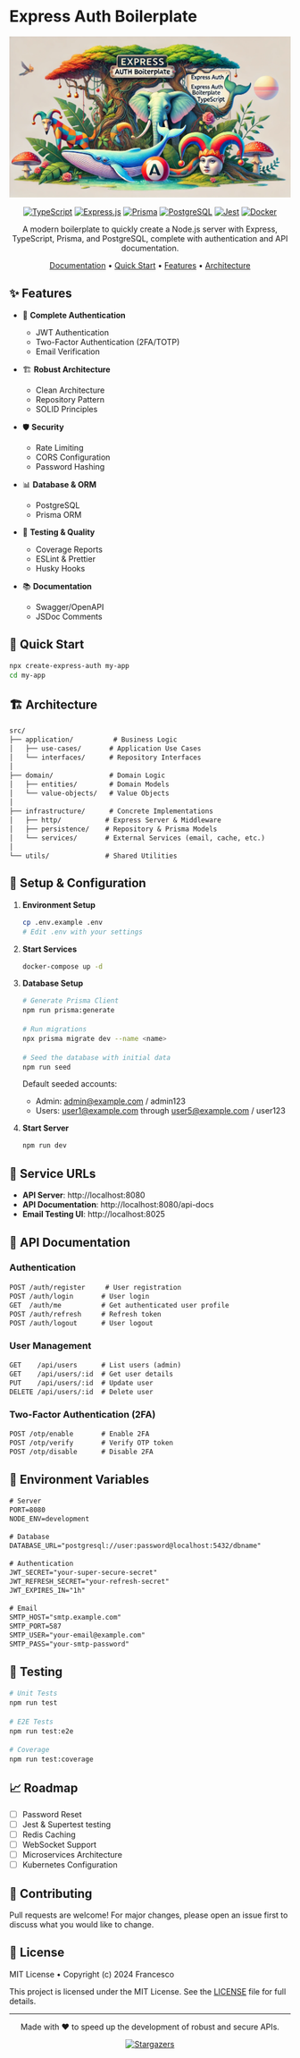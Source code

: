 # Express Auth Boilerplate

<div align="center">

![Express Auth Banner](https://raw.githubusercontent.com/francemazzi/auth-boiler-plate/main/.github/assets/express.auth.jpg)

[![TypeScript](https://img.shields.io/badge/TypeScript-007ACC?style=for-the-badge&logo=typescript&logoColor=white)](https://www.typescriptlang.org/)
[![Express.js](https://img.shields.io/badge/Express.js-000000?style=for-the-badge&logo=express&logoColor=white)](https://expressjs.com/)
[![Prisma](https://img.shields.io/badge/Prisma-2D3748?style=for-the-badge&logo=prisma&logoColor=white)](https://www.prisma.io/)
[![PostgreSQL](https://img.shields.io/badge/PostgreSQL-316192?style=for-the-badge&logo=postgresql&logoColor=white)](https://www.postgresql.org/)
[![Jest](https://img.shields.io/badge/Jest-C21325?style=for-the-badge&logo=jest&logoColor=white)](https://jestjs.io/)
[![Docker](https://img.shields.io/badge/Docker-2CA5E0?style=for-the-badge&logo=docker&logoColor=white)](https://www.docker.com/)

A modern boilerplate to quickly create a Node.js server with Express, TypeScript, Prisma, and PostgreSQL, complete with authentication and API documentation.

[Documentation](#-documentation) •
[Quick Start](#-quick-start) •
[Features](#-features) •
[Architecture](#-architecture)

</div>

## ✨ Features

- 🔐 **Complete Authentication**

  - JWT Authentication
  - Two-Factor Authentication (2FA/TOTP)
  - Email Verification

- 🏗 **Robust Architecture**

  - Clean Architecture
  - Repository Pattern
  - SOLID Principles

- 🛡 **Security**

  - Rate Limiting
  - CORS Configuration
  - Password Hashing

- 📊 **Database & ORM**

  - PostgreSQL
  - Prisma ORM

- 🧪 **Testing & Quality**

  - Coverage Reports
  - ESLint & Prettier
  - Husky Hooks

- 📚 **Documentation**
  - Swagger/OpenAPI
  - JSDoc Comments

## 🚀 Quick Start

```bash
npx create-express-auth my-app
cd my-app
```

## 🏗 Architecture

```
src/
├── application/          # Business Logic
│   ├── use-cases/       # Application Use Cases
│   └── interfaces/      # Repository Interfaces
│
├── domain/              # Domain Logic
│   ├── entities/        # Domain Models
│   └── value-objects/   # Value Objects
│
├── infrastructure/      # Concrete Implementations
│   ├── http/           # Express Server & Middleware
│   ├── persistence/    # Repository & Prisma Models
│   └── services/       # External Services (email, cache, etc.)
│
└── utils/              # Shared Utilities
```

## 🚀 Setup & Configuration

1. **Environment Setup**

   ```bash
   cp .env.example .env
   # Edit .env with your settings
   ```

2. **Start Services**

   ```bash
   docker-compose up -d
   ```

3. **Database Setup**

   ```bash
   # Generate Prisma Client
   npm run prisma:generate

   # Run migrations
   npx prisma migrate dev --name <name>

   # Seed the database with initial data
   npm run seed
   ```

   Default seeded accounts:

   - Admin: admin@example.com / admin123
   - Users: user1@example.com through user5@example.com / user123

4. **Start Server**
   ```bash
   npm run dev
   ```

## 🔗 Service URLs

- **API Server**: http://localhost:8080
- **API Documentation**: http://localhost:8080/api-docs
- **Email Testing UI**: http://localhost:8025

## 📝 API Documentation

### Authentication

```http
POST /auth/register     # User registration
POST /auth/login       # User login
GET  /auth/me          # Get authenticated user profile
POST /auth/refresh     # Refresh token
POST /auth/logout      # User logout
```

### User Management

```http
GET    /api/users      # List users (admin)
GET    /api/users/:id  # Get user details
PUT    /api/users/:id  # Update user
DELETE /api/users/:id  # Delete user
```

### Two-Factor Authentication (2FA)

```http
POST /otp/enable       # Enable 2FA
POST /otp/verify       # Verify OTP token
POST /otp/disable      # Disable 2FA
```

## 🔧 Environment Variables

```env
# Server
PORT=8080
NODE_ENV=development

# Database
DATABASE_URL="postgresql://user:password@localhost:5432/dbname"

# Authentication
JWT_SECRET="your-super-secure-secret"
JWT_REFRESH_SECRET="your-refresh-secret"
JWT_EXPIRES_IN="1h"

# Email
SMTP_HOST="smtp.example.com"
SMTP_PORT=587
SMTP_USER="your-email@example.com"
SMTP_PASS="your-smtp-password"
```

## 🧪 Testing

```bash
# Unit Tests
npm run test

# E2E Tests
npm run test:e2e

# Coverage
npm run test:coverage
```

## 📈 Roadmap

- [ ] Password Reset
- [ ] Jest & Supertest testing
- [ ] Redis Caching
- [ ] WebSocket Support
- [ ] Microservices Architecture
- [ ] Kubernetes Configuration

## 🤝 Contributing

Pull requests are welcome! For major changes, please open an issue first to discuss what you would like to change.

## 📄 License

MIT License • Copyright (c) 2024 Francesco

This project is licensed under the MIT License. See the [LICENSE](LICENSE) file for full details.

---

<div align="center">
Made with ❤️ to speed up the development of robust and secure APIs.

[![Stargazers](https://img.shields.io/github/stars/francemazzi/auth-boiler-plate?style=social)](https://github.com/francemazzi/auth-boiler-plate)

</div>
